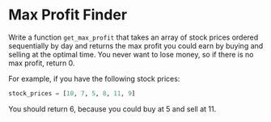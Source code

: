 # Max Profit Finder

Write a function ```get_max_profit``` that takes an array of stock prices ordered sequentially by day and returns the max profit you could earn by buying and selling at the optimal time. You never want to lose money, so if there is no max profit, return 0.

For example, if you have the following stock prices:

```python
stock_prices = [10, 7, 5, 8, 11, 9]
```

You should return 6, because you could buy at 5 and sell at 11.

